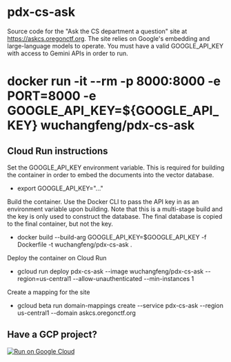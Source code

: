 # pdx-cs-ask
Source code for the "Ask the CS department a question" site at https://askcs.oregonctf.org.  The site relies on Google's embedding and large-language models to operate.  You must have a valid GOOGLE_API_KEY with access to Gemini APIs in order to run.

#  docker run -it --rm -p 8000:8000 -e PORT=8000 -e GOOGLE_API_KEY=${GOOGLE_API_KEY} wuchangfeng/pdx-cs-ask

## Cloud Run instructions
Set the GOOGLE_API_KEY environment variable.  This is required for building the container in order to embed the documents into the vector database.
* export GOOGLE_API_KEY="..."

Build the container.  Use the Docker CLI to pass the API key in as an environment variable upon building.  Note that this is a multi-stage build and the key is only used to construct the database.  The final database is copied to the final container, but not the key.
* docker build --build-arg GOOGLE_API_KEY=$GOOGLE_API_KEY -f Dockerfile -t wuchangfeng/pdx-cs-ask .

Deploy the container on Cloud Run
* gcloud run deploy pdx-cs-ask --image wuchangfeng/pdx-cs-ask --region=us-central1 --allow-unauthenticated --min-instances 1

Create a mapping for the site
* gcloud beta run domain-mappings create --service pdx-cs-ask --region us-central1 --domain askcs.oregonctf.org

## Have a GCP project?
[![Run on Google Cloud](https://deploy.cloud.run/button.svg)](https://deploy.cloud.run)
